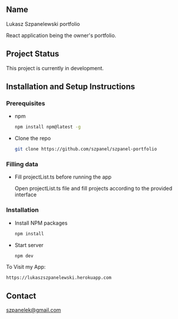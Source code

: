 ## Name

Lukasz Szpanelewski portfolio

React application being the owner's portfolio.

## Project Status

This project is currently in development.

## Installation and Setup Instructions

### Prerequisites

* npm
  ```sh
  npm install npm@latest -g
  ```

* Clone the repo

  ```sh
  git clone https://github.com/szpanel/szpanel-portfolio
  ```
  

### Filling data
* Fill projectList.ts before running the app

  Open projectList.ts file and fill projects according to the provided interface

### Installation

* Install NPM packages

  ```sh
  npm install
  ```

* Start server

  ```sh
  npm dev
  ```

To Visit my App:

`https://lukaszszpanelewski.herokuapp.com`

## Contact

[szpanelek@gmail.com](mailto:szpanelek@gmail.com)
